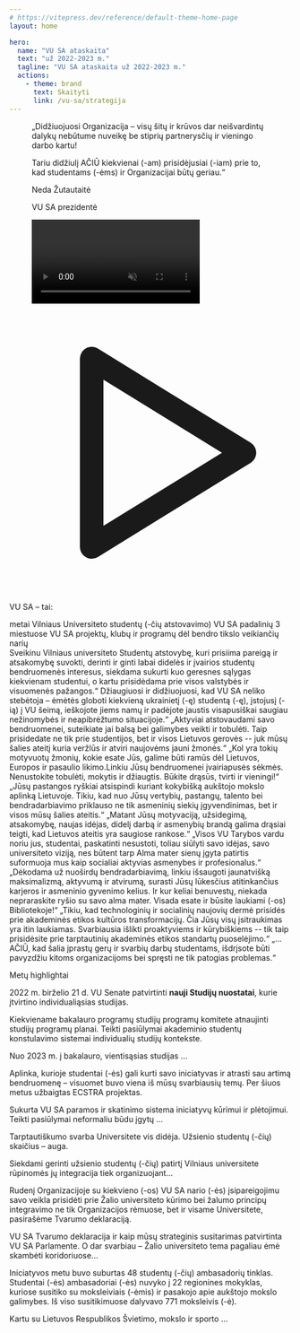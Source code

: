 ```yaml
---
# https://vitepress.dev/reference/default-theme-home-page
layout: home

hero:
  name: "VU SA ataskaita"
  text: "už 2022-2023 m."
  tagline: "VU SA ataskaita už 2022-2023 m."
  actions:
    - theme: brand
      text: Skaityti
      link: /vu-sa/strategija
---
```


<!-- TODO: koks yra pats pirmas CTA nunešamas puslapis? -->

<script setup lang="ts">
import 'vue3-carousel/dist/carousel.css'
import { Carousel, Slide, Pagination, Navigation } from 'vue3-carousel'
import TestimonialElement from "../components/TestimonialElement1.vue";
import NumberStatistic from "../components/NumberStatistic.vue";
import ElementWithBg from "../components/ElementWithBg.vue";

</script>

<section class="lg:px-2 px-1.5 isolate mb-8">
  <div class="max-w-5xl mx-auto p-4 relative">
    <figure class="flex flex-col md:flex-row">
      <figcaption class="leading-6 my-8 px-6 text-left md:w-1/2 order-2 md:order-1 flex flex-col">
          <p class="text-md font-medium italic mb-4">„Didžiuojuosi Organizacija – visų šitų ir krūvos dar neišvardintų dalykų nebūtume nuveikę be stiprių partnerysčių ir vieningo darbo kartu!</p>
          <p class="font-bold mb-4">Tariu didžiulį AČIŪ kiekvienai (-am) prisidėjusiai (-iam) prie to, kad studentams (-ėms) ir Organizacijai būtų geriau.“</p>
        <p class="text-sm font-bold">Neda Žutautaitė</p>
        <p class="opacity-80 text-sm">VU SA prezidentė</p>
      </figcaption>
      <video playsinline autoplay controls muted class="md:w-1/2 mx-auto rounded-lg order-1 md:order-2 z-20 shadow-lg">
        <source src="/ataskaita-2023/video/Nedos-kalba.mp4" type="video/mp4">
        Your browser does not support the video tag.
      </video>
    </figure>
    <svg class="absolute w-32 h-32 text-[#bd28344a] dark:text-zinc-300/20 -left-12 -bottom-12" xmlns="http://www.w3.org/2000/svg" viewBox="0 0 24 24" stroke-width="2" stroke="currentColor" fill="none" stroke-linecap="round" stroke-linejoin="round">
   <path stroke="none" d="M0 0h24v24H0z" fill="none"></path>
   <path d="M7 4v16l13 -8z"></path>
</svg>
  </div>
</section>

<section class="lg:px-2 px-1.5 isolate my-12">
  <div class="max-w-6xl mx-auto">
    <p class="mx-auto w-fit text-4xl font-bold">VU SA – tai:</p>
    <div class="flex flex-col md:flex-row my-12 mx-auto justify-center gap-8">
      <NumberStatistic :end-number="34">metai Vilniaus Universiteto studentų (-čių atstovavimo)</NumberStatistic>
      <NumberStatistic :end-number="15">VU SA padalinių 3 miestuose</NumberStatistic>
      <NumberStatistic :end-number="20"> VU SA projektų, klubų ir programų </NumberStatistic>
      <NumberStatistic :end-number="1100" > dėl bendro tikslo veikiančių narių</NumberStatistic>
    </div>
  </div>
</section>

<section class="lg:px-2 px-1.5 isolate">
  <div class="max-w-6xl mx-auto">
    <Carousel :transition="600" :autoplay="4500" pause-autoplay-on-hover wrap-around>
      <Slide :index="0">
        <TestimonialElement class="p-4" img-src="/ataskaita-2023/img/sveikinimai/rektorius.jpg" person-name="prof. Rimvydas Petrauskas" person-position="Vilniaus universiteto Rektorius" href="/sveikinimai" button-text="Sveikinimo kalba">
        Sveikinu Vilniaus universiteto Studentų atstovybę, kuri prisiima pareigą
          ir atsakomybę suvokti, derinti ir ginti labai didelės ir įvairios
          studentų bendruomenės interesus, siekdama sukurti kuo geresnes sąlygas
          kiekvienam studentui, o kartu prisidėdama prie visos valstybės ir
          visuomenės pažangos.“
        </TestimonialElement>
      </Slide>
      <Slide :index="1">
        <TestimonialElement class="p-4" img-src="/ataskaita-2023/img/sveikinimai/MP-portretas.jpg" person-name="Ingrida Šimonytė" person-position="Lietuvos Respublikos Ministrė Pirmininkė" href="/sveikinimai" button-text="Sveikinimo kalba">
        Džiaugiuosi ir didžiuojuosi, kad VU SA neliko stebėtoja – ėmėtės
          globoti kiekvieną ukrainietį (-ę) studentą (-ę), įstojusį (-ią) į VU
          šeimą, ieškojote jiems namų ir padėjote jaustis visapusiškai saugiau
          nežinomybės ir neapibrėžtumo situacijoje.“
        </TestimonialElement>
      </Slide>
      <Slide :index="2">
        <TestimonialElement class="p-4" img-src="/ataskaita-2023/img/sveikinimai/20211231SMM0974.jpeg" person-name="Jurgita Šiugždinienė" person-position="LR Švietimo, mokslo ir sporto ministrė" href="/sveikinimai" button-text="Sveikinimo kalba">
        „Aktyviai atstovaudami savo bendruomenei, suteikiate jai balsą bei
        galimybes veikti ir tobulėti. Taip prisidedate ne tik prie studentijos,
        bet ir visos Lietuvos gerovės -- juk mūsų šalies ateitį kuria veržlūs ir
        atviri naujovėms jauni žmonės.“
        </TestimonialElement>
      </Slide>
      <Slide :index="3">
        <TestimonialElement class="p-4" img-src="/ataskaita-2023/img/sveikinimai/vcn.jpeg" person-name="Viktorija Čmilytė-Nielsen" person-position="LR Seimo Pirmininkė" href="/sveikinimai" button-text="Sveikinimo kalba">
        „Kol yra tokių motyvuotų žmonių, kokie esate Jūs, galime būti ramūs dėl
        Lietuvos, Europos ir pasaulio likimo.Linkiu Jūsų bendruomenei įvairiapusės sėkmės. Nenustokite tobulėti,
        mokytis ir džiaugtis. Būkite drąsūs, tvirti ir vieningi!“
        </TestimonialElement>
      </Slide>
      <Slide :index="4">
        <TestimonialElement class="p-4" img-src="/ataskaita-2023/img/sveikinimai/zukauskas.jpeg" person-name="prof. Artūras Žukauskas" person-position="LR Seimo Švietimo ir mokslo komiteto pirmininkas" href="/sveikinimai" button-text="Sveikinimo kalba">
        „Jūsų pastangos ryškiai atsispindi kuriant kokybišką aukštojo mokslo aplinką Lietuvoje. Tikiu, kad nuo Jūsų vertybių, pastangų, talento  bei bendradarbiavimo priklauso ne tik asmeninių siekių įgyvendinimas, bet ir visos mūsų šalies ateitis.“
        </TestimonialElement>
      </Slide>
      <Slide :index="5">
        <TestimonialElement class="p-4" img-src="/ataskaita-2023/img/sveikinimai/DSC01335.jpg" person-name="prof. Eglė Lastauskienė" person-position="Vilniaus universiteto Senato pirmininkė" href="/sveikinimai" button-text="Sveikinimo kalba">
        „Matant Jūsų
          motyvaciją, užsidegimą, atsakomybę, naujas idėjas, didelį darbą ir
          asmenybių brandą galima drąsiai teigti, kad Lietuvos ateitis yra
          saugiose rankose.“
        </TestimonialElement>
      </Slide>
      <Slide :index="6">
        <TestimonialElement class="p-4" img-src="/ataskaita-2023/img/sveikinimai/Radzeviciene.5M5A1668r_3.jpg" person-name="dr. Eglė Radzevičienė" person-position="Vilniaus universiteto Tarybos pirmininkė" href="/sveikinimai" button-text="Sveikinimo kalba">
        „Visos VU Tarybos vardu noriu jus, studentai, paskatinti nesustoti,
          toliau siūlyti savo idėjas, savo universiteto viziją, nes būtent tarp
          Alma mater sienų įgyta patirtis suformuoja mus kaip socialiai aktyvias
          asmenybes ir profesionalus.“
        </TestimonialElement>
      </Slide>
      <Slide :index="7">
        <TestimonialElement class="p-4" img-src="/ataskaita-2023/img/sveikinimai/ik.jpeg" person-name="Irena Krivienė" person-position="VU bibliotekos generalinė direktorė" href="/sveikinimai" button-text="Sveikinimo kalba">
        „Dėkodama už nuoširdų bendradarbiavimą, linkiu išsaugoti jaunatvišką
          maksimalizmą, aktyvumą ir atvirumą, surasti Jūsų lūkesčius atitinkančius
          karjeros ir asmeninio gyvenimo kelius. Ir kur keliai benuvestų, niekada
          nepraraskite ryšio su savo alma mater. Visada esate ir būsite laukiami
          (-os) Bibliotekoje!“
        </TestimonialElement>
      </Slide>
      <Slide :index="8">
        <TestimonialElement class="p-4" img-src="/ataskaita-2023/img/sveikinimai/dr.-Loreta-Tauginien%C4%97.MART1397B.jpg" person-name="dr. Loreta Tauginienė" person-position="Akademinės etikos ir procedūrų kontrolierė" href="/sveikinimai" button-text="Sveikinimo kalba">
        „Tikiu, kad technologinių ir socialinių naujovių dermė prisidės prie akademinės etikos kultūros transformacijų. Čia Jūsų visų įsitraukimas yra itin laukiamas. Svarbiausia išlikti proaktyviems ir kūrybiškiems -- tik taip prisidėsite prie tarptautinių akademinės etikos standartų puoselėjimo.“
        </TestimonialElement>
      </Slide>
      <Slide :index="9">
        <TestimonialElement class="p-4" img-src="/ataskaita-2023/img/sveikinimai/IMG_20230114_124623_963.jpg" person-name="Arminas Varanauskas" person-position="Žinių ekonomikos forumo direktorius" href="/sveikinimai" button-text="Sveikinimo kalba">
       „... AČIŪ, kad šalia įprastų gerų ir
        svarbių darbų studentams, išdrįsote būti pavyzdžiu kitoms organizacijoms
        bei spręsti ne tik patogias problemas.“
        </TestimonialElement>
      </Slide>
      <template #addons>
        <Navigation />
        <Pagination />
      </template>
    </Carousel>
  </div>
</section>

<section class="lg:px-2 px-4 isolate mt-16">
    <p class="mx-auto w-fit text-4xl font-bold my-8">Metų <span class="italic">highlightai</span></p>
  <div class="max-w-5xl mx-auto grid grid-cols-1 lg:grid-cols-2 gap-7">
    <ElementWithBg class="h-[21rem]" img-src="/ataskaita-2023/img/renginiai/biblioteka/FC0BE34F-EA5F-43D7-A5C4-4BDB81CFD4D1.jpg" :color-classes="['bg-[rgba(60,12,6,0.95)] dark:bg-zinc-900/90']">
      <template #title>1. Individualios studijos</template>
      <p class="mb-4">2022 m. birželio 21 d. VU Senate patvirtinti <strong>nauji Studijų nuostatai</strong>, kurie įtvirtino individualiąsias studijas. </p>
      <p class="mb-4">Kiekviename bakalauro programų studijų programų komitete atnaujinti studijų programų planai. Teikti pasiūlymai akademinio studentų konstulavimo sistemai individualių studijų kontekste. </p>
      <p> Nuo 2023 m. į bakalauro, vientisąsias studijas ...</p>
    </ElementWithBg>
    <ElementWithBg class="h-[21rem]" img-src="/ataskaita-2023/img/renginiai/tvarumo-festivalis/_DSC0255.jpg" :color-classes="['bg-[rgba(60,45,17,0.98)] dark:bg-zinc-900/90']">
      <template #title>2. Studentų (-čių) skatinimas kurti savo iniciatyvas</template>
      <p class="mb-4">Aplinka, kurioje studentai (-ės) gali kurti savo iniciatyvas ir atrasti sau artimą bendruomenę – visuomet buvo viena iš mūsų svarbiausių temų. Per šiuos metus užbaigtas ECSTRA projektas. </p>
      <p> Sukurta VU SA paramos ir skatinimo sistema iniciatyvų kūrimui ir plėtojimui. Teikti pasiūlymai neformaliu būdu įgytų ... </p>
    </ElementWithBg>
    <ElementWithBg class="h-[21rem]" img-src="/ataskaita-2023/img/renginiai/gimtadienis/Gabija_Matkutė_VUSA_(95).jpg" :color-classes="['bg-[rgba(38,25,17,0.95)] dark:bg-zinc-800/90']">
      <template #title>3. Užsienio studentai (-ės) – lygiaverčiai (-tės) bendruomenės nariai (-ės)</template>
      <p class="mb-4">Tarptautiškumo svarba Universitete vis didėja. Užsienio studentų (-čių) skaičius – auga.</p>
      <p> Siekdami gerinti užsienio studentų (-čių) patirtį Vilniaus universitete rūpinomės jų integracija tiek organizuojant... </p>
    </ElementWithBg>
    <ElementWithBg class="h-[21rem]" img-src="/ataskaita-2023/img/renginiai/gimtadienis/Gabija_Matkutė_VUSA_(193).jpg" :color-classes="['bg-[rgba(24,39,17,0.95)] dark:bg-neutral-900/90']">
      <template #title>4. Žalias universitetas</template>
      <p class="mb-4">Rudenį Organizacijoje su kiekvieno (-os) VU SA nario (-ės) įsipareigojimu savo veikla prisidėti prie Žalio universiteto kūrimo bei žalumo principų integravimo ne tik Organizacijos rėmuose, bet ir visame Universitete, pasirašėme Tvarumo deklaraciją. </p>
      <p>VU SA Tvarumo deklaracija ir kaip mūsų strateginis susitarimas patvirtinta VU SA Parlamente. O dar svarbiau – Žalio universiteto tema pagaliau ėmė skambėti koridoriuose...</p>
    </ElementWithBg>
    <ElementWithBg class="lg:col-span-2 lg:w-1/2 mx-auto h-[21rem]" img-src="/ataskaita-2023/img/renginiai/pavasario-mokymai/IMG_7243.jpg" :color-classes="['bg-gradient-to-tr from-[rgba(48,39,17,0.95)] to-[rgba(60,12,6,0.95)] dark:bg-slate-900/90']">
      <template #title>5. Iniciatyva „Aukštasis mokslas nėra PER aukštai“ </template>
      <p class="mb-4">Iniciatyvos metu buvo suburtas 48 studentų (-čių) ambasadorių tinklas. Studentai (-ės) ambasadoriai (-ės) nuvyko į 22 regionines  mokyklas, kuriose susitiko su moksleiviais (-ėmis) ir pasakojo apie aukštojo mokslo galimybes. Iš viso susitikimuose dalyvavo 771 moksleivis (-ė). </p>
      <p> Kartu su Lietuvos Respublikos Švietimo, mokslo ir sporto ... </p>
    </ElementWithBg>
  </div>
</section>
